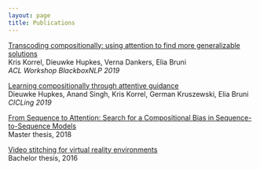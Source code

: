 ```yaml
---
layout: page
title: Publications
---
```


[Transcoding compositionally: using attention to find more generalizable solutions]( https://arxiv.org/abs/1906.01234 )  
Kris Korrel, Dieuwke Hupkes, Verna Dankers, Elia Bruni  
*ACL Workshop BlackboxNLP 2019*

[Learning compositionally through attentive guidance]( https://arxiv.org/abs/1805.09657 )   
Dieuwke Hupkes, Anand Singh, Kris Korrel, German Kruszewski, Elia Bruni   
*CICLing 2019*

[From Sequence to Attention: Search for a Compositional Bias in Sequence-to-Sequence Models]( {{site.url}}/assets/from-sequence-to-attention.pdf )  
Master thesis, 2018

[Video stitching for virtual reality environments]( {{site.url}}/assets/video-stitching-for-virtual-environments.pdf )  
Bachelor thesis, 2016